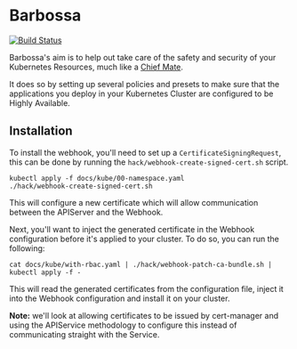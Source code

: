 # Barbossa

[![Build Status](https://travis-ci.org/jelmersnoeck/barbossa.svg?branch=master)](https://travis-ci.org/jelmersnoeck/barbossa)

Barbossa's aim is to help out take care of the safety and security of your
Kubernetes Resources, much like a [Chief Mate](https://en.wikipedia.org/wiki/Chief_mate).

It does so by setting up several policies and presets to make sure that the
applications you deploy in your Kubernetes Cluster are configured to be Highly
Available.

## Installation

To install the webhook, you'll need to set up a `CertificateSigningRequest`,
this can be done by running the `hack/webhook-create-signed-cert.sh` script.

```
kubectl apply -f docs/kube/00-namespace.yaml
./hack/webhook-create-signed-cert.sh
```

This will configure a new certificate which will allow communication between the
APIServer and the Webhook.

Next, you'll want to inject the generated certificate in the Webhook
configuration before it's applied to your cluster. To do so, you can run the
following:

```
cat docs/kube/with-rbac.yaml | ./hack/webhook-patch-ca-bundle.sh | kubectl apply -f -
```

This will read the generated certificates from the configuration file, inject it
into the Webhook configuration and install it on your cluster.

**Note:** we'll look at allowing certificates to be issued by cert-manager and
using the APIService methodology to configure this instead of communicating
straight with the Service.
